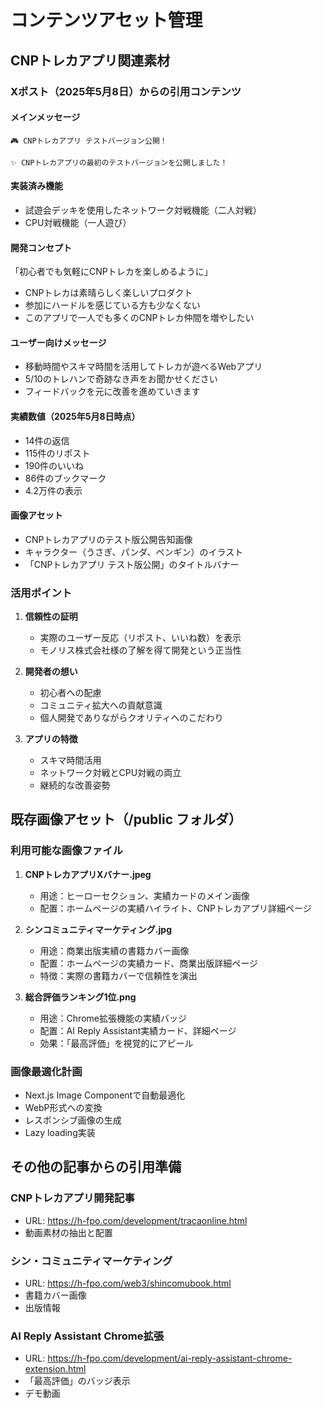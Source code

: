 # コンテンツアセット管理

## CNPトレカアプリ関連素材

### Xポスト（2025年5月8日）からの引用コンテンツ

#### メインメッセージ
```
🎮 CNPトレカアプリ テストバージョン公開！

✨ CNPトレカアプリの最初のテストバージョンを公開しました！
```

#### 実装済み機能
- 試遊会デッキを使用したネットワーク対戦機能（二人対戦）
- CPU対戦機能（一人遊び）

#### 開発コンセプト
「初心者でも気軽にCNPトレカを楽しめるように」
- CNPトレカは素晴らしく楽しいプロダクト
- 参加にハードルを感じている方も少なくない
- このアプリで一人でも多くのCNPトレカ仲間を増やしたい

#### ユーザー向けメッセージ
- 移動時間やスキマ時間を活用してトレカが遊べるWebアプリ
- 5/10のトレハンで奇跡なき声をお聞かせください
- フィードバックを元に改善を進めていきます

#### 実績数値（2025年5月8日時点）
- 14件の返信
- 115件のリポスト
- 190件のいいね
- 86件のブックマーク
- 4.2万件の表示

#### 画像アセット
- CNPトレカアプリのテスト版公開告知画像
- キャラクター（うさぎ、パンダ、ペンギン）のイラスト
- 「CNPトレカアプリ テスト版公開」のタイトルバナー

### 活用ポイント
1. **信頼性の証明**
   - 実際のユーザー反応（リポスト、いいね数）を表示
   - モノリス株式会社様の了解を得て開発という正当性

2. **開発者の想い**
   - 初心者への配慮
   - コミュニティ拡大への貢献意識
   - 個人開発でありながらクオリティへのこだわり

3. **アプリの特徴**
   - スキマ時間活用
   - ネットワーク対戦とCPU対戦の両立
   - 継続的な改善姿勢

## 既存画像アセット（/public フォルダ）

### 利用可能な画像ファイル

1. **CNPトレカアプリXバナー.jpeg**
   - 用途：ヒーローセクション、実績カードのメイン画像
   - 配置：ホームページの実績ハイライト、CNPトレカアプリ詳細ページ

2. **シンコミュニティマーケティング.jpg**
   - 用途：商業出版実績の書籍カバー画像
   - 配置：ホームページの実績カード、商業出版詳細ページ
   - 特徴：実際の書籍カバーで信頼性を演出

3. **総合評価ランキング1位.png**
   - 用途：Chrome拡張機能の実績バッジ
   - 配置：AI Reply Assistant実績カード、詳細ページ
   - 効果：「最高評価」を視覚的にアピール

### 画像最適化計画
- Next.js Image Componentで自動最適化
- WebP形式への変換
- レスポンシブ画像の生成
- Lazy loading実装

## その他の記事からの引用準備

### CNPトレカアプリ開発記事
- URL: https://h-fpo.com/development/tracaonline.html
- 動画素材の抽出と配置

### シン・コミュニティマーケティング
- URL: https://h-fpo.com/web3/shincomubook.html
- 書籍カバー画像
- 出版情報

### AI Reply Assistant Chrome拡張
- URL: https://h-fpo.com/development/ai-reply-assistant-chrome-extension.html
- 「最高評価」のバッジ表示
- デモ動画